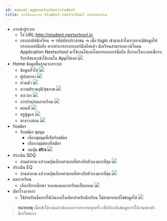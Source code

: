 ```yaml
---
id: manual-appnextschoolstudent
title: การใช้งานระบบ Student.nextschool สำหรับนักเรียน
---
```


* การเข้าสู่ระบบ
    * ใส่ URL:http://student.nextschool.io
    * กรอกรหัสนักเรียน -> รหัสบัตรประชาชน -> เมื่อ login เข้ามาแล้วในระบบจะมีข้อมูลให้กรอกเบอร์มือถือ หากทำการกรอกเบอร์มือถือแล้ว นักเรียนสามารถดาวน์โหลด Application Nextschool มาใช้งานได้เลยโดยกรอกเบอร์มือถือ ที่กรอกในระบบเพื่อรอรับรหัสและเข้าใช้งานใน Appได้เลย
![](https://drive.google.com/thumbnail?id=1dMjifcKu4y786McBNyrSIBhUvet3vfLg&sz=w800-h640)
* Home ข้อมูลพื้นฐานจากระบบ
    * ข้อมูลทั่วไป
![](https://drive.google.com/thumbnail?id=1OpMPT_lEnyWqE7evWkAwFPEhEZO1HJtK&sz=w800-h640)
    * ผู้ปกครอง
![](https://drive.google.com/thumbnail?id=1ynqKKIBQzChhzbPL-gNd4zBZl6ohGSXi&sz=w800-h640)
    * ส่วนตัว
![](https://drive.google.com/thumbnail?id=1G86Bnv1EqJN3LBf5q9k8VwNnkLP9yD-c&sz=w800-h640)
    * ความประพฤติ/สุขภาพ
![](https://drive.google.com/thumbnail?id=1-e1xOm9mqfvPD8HW616m2UXgc663BC48&sz=w800-h640)
    * ลงเวลา
![](https://drive.google.com/thumbnail?id=1-e1xOm9mqfvPD8HW616m2UXgc663BC48&sz=w800-h640)
    * การบ้าน/ผลการเรียน
![](https://drive.google.com/thumbnail?id=1pUtdWSeLb0FI3MKPRqsL1eOMI1U-_NdD&sz=w800-h640)
    * แผนที่
![](https://drive.google.com/thumbnail?id=1F0Gcy9lk69Uile0_xc-1aEIWKMiPCgR5&sz=w800-h640)
    * ครูผู้ดูแล
![](https://drive.google.com/thumbnail?id=1IB1-m2-KxjFZGz9gldEoE-yhwkow39iw&sz=w800-h640)
    * ตางรางสอน
![](https://drive.google.com/thumbnail?id=1skBy8691ijobCmwcKYwR02VVJxoSGyZ9&sz=w800-h640)
* รับสมัคร
    * รับสมัคร ชุมนุม
        * เลือกชุมนุมที่เปิดรับสมัคร
        * เลือกกลุ่มห้องที่สมัคร
        * กดปุ่ม **สร้าง**
![](https://drive.google.com/thumbnail?id=15Abag_LIkS2P91maoK10_UgW_IumrhfG&sz=w800-h640)
* ประเมิน SDQ
    * อ่านคำถาม แล้วกดปุ่มเลือกคำตอบที่ตรงกับตัวเองมากที่สุด
![](https://drive.google.com/thumbnail?id=1sTIQxBMCdyWnV5GVgS3x7O60cAn97CVG&sz=w800-h640)
* ประเมิน EQ
    * อ่านคำถาม แล้วกดปุ่มเลือกคำตอบที่ตรงกับตัวเองมากที่สุด
![](https://drive.google.com/open?id=1lipwTLz8m-IFLQxbonVPy2Acu7QOqann)
* ผลการเรียน
    * เลือกปีการศึกษา จะแสดงผลการเรียนเป็นเทอม
![](https://drive.google.com/thumbnail?id=1AlYbEvR62Fqkv-3ao6Mjs_Sq9Qntqk9V&sz=w800-h640)
* บัตรโรงอาหาร
    * ใช้สำหรับเช็คการใช้เงินภายในบัตรสำหรับนักเรียน ไม่สามารถแก้ไขข้อมูลได้
![](https://drive.google.com/thumbnail?id=1hXDAhcBWVFw9THy6c0ePcBDjAeWVBmkf&sz=w800-h640)
> **หมายเหตุ** เมื่อเข้าใช้งานแล้วต้องออกจากระบบทุกครั้ง เพื่อป้องกันข้อมูลการใช้งานของตัวนักเรียนเอง
    